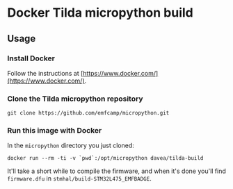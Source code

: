 # Docker Tilda micropython build

## Usage
### Install Docker
Follow the instructions at [https://www.docker.com/](https://www.docker.com/).

### Clone the Tilda micropython repository

`git clone https://github.com/emfcamp/micropython.git`

### Run this image with Docker
In the `micropython` directory you just cloned:

``docker run --rm -ti -v `pwd`:/opt/micropython davea/tilda-build``

It'll take a short while to compile the firmware, and when it's done you'll find `firmware.dfu` in `stmhal/build-STM32L475_EMFBADGE`.
